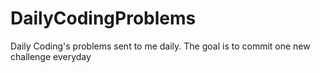 # DailyCodingProblems
Daily Coding's problems sent to me daily.
The goal is to commit one new challenge everyday 
